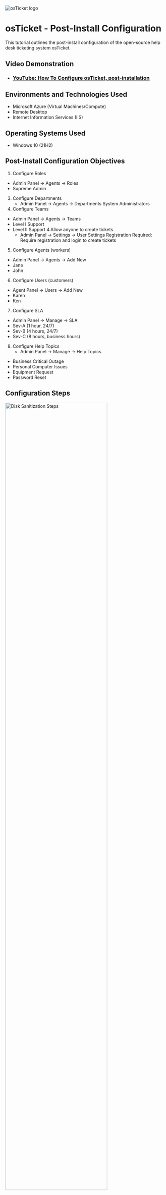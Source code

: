 # <p align="center">
<img src="https://i.imgur.com/Clzj7Xs.png" alt="osTicket logo"/>
</p>

<h1>osTicket - Post-Install Configuration</h1>
This tutorial outlines the post-install configuration of the open-source help desk ticketing system osTicket.<br />


<h2>Video Demonstration</h2>

- ### [YouTube: How To Configure osTicket, post-installation](https://www.youtube.com)

<h2>Environments and Technologies Used</h2>

- Microsoft Azure (Virtual Machines/Compute)
- Remote Desktop
- Internet Information Services (IIS)

<h2>Operating Systems Used </h2>

- Windows 10</b> (21H2)

<h2>Post-Install Configuration Objectives</h2>

1. Configure Roles
  - Admin Panel -> Agents -> Roles
  - Supreme Admin
3. Configure Departments
   - Admin Panel -> Agents -> Departments
System Administrators
4. Configure Teams
  - Admin Panel -> Agents -> Teams
- Level I Support
- Level II Support
4.Allow anyone to create tickets
  - Admin Panel -> Settings -> User Settings
Registration Required: Require registration and login to create tickets 
5. Configure Agents (workers)
  - Admin Panel -> Agents -> Add New
  - Jane
  - John
6. Configure Users (customers)
  - Agent Panel -> Users -> Add New
  - Karen
  - Ken
7. Configure SLA
 - Admin Panel -> Manage -> SLA
 - Sev-A (1 hour, 24/7)
 - Sev-B (4 hours, 24/7)
 - Sev-C (8 hours, business hours)

8. Configure Help Topics
   - Admin Panel -> Manage -> Help Topics
 - Business Critical Outage
 - Personal Computer Issues
 - Equipment Request
 - Password Reset


<h2>Configuration Steps</h2>

<p>
<img src="https://i.imgur.com/DJmEXEB.png" height="80%" width="80%" alt="Disk Sanitization Steps"/>
</p>
<p>
In the admin panel, navigate to Agents and then Roles. Create a role called "Supreme Admin" to manage all aspects of the system.
</p>
<br />

<p>
<img src="https://i.imgur.com/DJmEXEB.png" height="80%" width="80%" alt="Disk Sanitization Steps"/>
</p>
<p>
Configure additional roles like "System Administrators" for managing departments and teams.
</p>
<br />

<p>
<img src="https://i.imgur.com/DJmEXEB.png" height="80%" width="80%" alt="Disk Sanitization Steps"/>
</p>
<p>
Under Agents in the admin panel, access the Departments section. Set up departments like Level I Support and Level II Support to categorize and streamline ticket handling based on support levels.
</p>
<br />

<p>
<img src="https://i.imgur.com/DJmEXEB.png" height="80%" width="80%" alt="Disk Sanitization Steps"/>
</p>
<p>
Within the Agents section of the admin panel, go to Teams. Create teams such as Level I Support and Level II Support to assign agents to specific support levels and responsibilities.
</p>
<br />


<p>
<img src="https://i.imgur.com/DJmEXEB.png" height="80%" width="80%" alt="Disk Sanitization Steps"/>
</p>
<p>
In the admin panel, under Settings and User Settings, enable the option for anyone to create tickets without registration.
</p>
<br />


<p>
<img src="https://i.imgur.com/DJmEXEB.png" height="80%" width="80%" alt="Disk Sanitization Steps"/>
</p>
<p>
In the Agents section of the admin panel, add new agents like Jane and John to handle ticket assignments and resolutions.
</p>
<br />

<p>
<img src="https://i.imgur.com/DJmEXEB.png" height="80%" width="80%" alt="Disk Sanitization Steps"/>
</p>
<p>
In the Agent Panel, access Users and add new customers like Karen and Ken who will interact with the system to submit tickets and seek assistance
</p>
<br />

<p>
<img src="https://i.imgur.com/DJmEXEB.png" height="80%" width="80%" alt="Disk Sanitization Steps"/>
</p>
<p>
Navigate to Manage and then SLA in the admin panel. Set up Service Level Agreements (SLAs) such as Sev-A (1 hour, 24/7), Sev-B (4 hours, 24/7), and Sev-C (8 hours, business hours) to define response and resolution times for different ticket priorities.
</p>
<br />


<p>
<img src="https://i.imgur.com/DJmEXEB.png" height="80%" width="80%" alt="Disk Sanitization Steps"/>
</p>
<p>
In the admin panel, under Manage and Help Topics, create topics like Business Critical Outage, Personal Computer Issues, Equipment Request, and Password Reset. These topics will help categorize and prioritize incoming tickets based on their nature and urgency.
</p>
<br />


